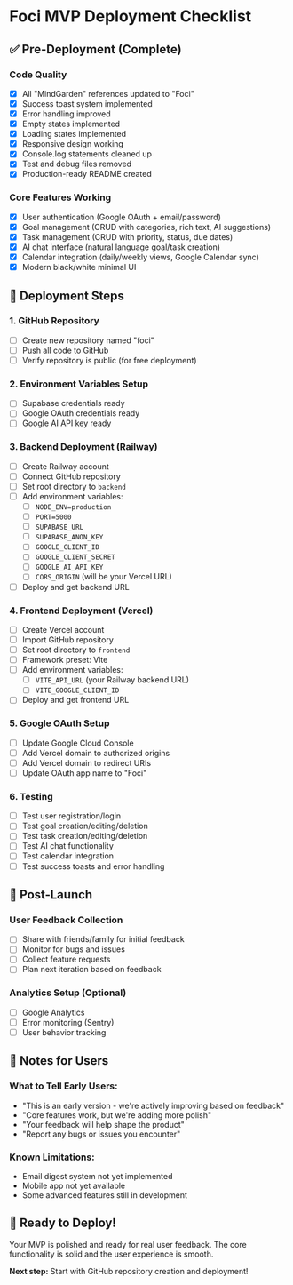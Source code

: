 # Foci MVP Deployment Checklist

## ✅ Pre-Deployment (Complete)

### Code Quality
- [x] All "MindGarden" references updated to "Foci"
- [x] Success toast system implemented
- [x] Error handling improved
- [x] Empty states implemented
- [x] Loading states implemented
- [x] Responsive design working
- [x] Console.log statements cleaned up
- [x] Test and debug files removed
- [x] Production-ready README created

### Core Features Working
- [x] User authentication (Google OAuth + email/password)
- [x] Goal management (CRUD with categories, rich text, AI suggestions)
- [x] Task management (CRUD with priority, status, due dates)
- [x] AI chat interface (natural language goal/task creation)
- [x] Calendar integration (daily/weekly views, Google Calendar sync)
- [x] Modern black/white minimal UI

## 🚀 Deployment Steps

### 1. GitHub Repository
- [ ] Create new repository named "foci"
- [ ] Push all code to GitHub
- [ ] Verify repository is public (for free deployment)

### 2. Environment Variables Setup
- [ ] Supabase credentials ready
- [ ] Google OAuth credentials ready
- [ ] Google AI API key ready

### 3. Backend Deployment (Railway)
- [ ] Create Railway account
- [ ] Connect GitHub repository
- [ ] Set root directory to `backend`
- [ ] Add environment variables:
  - [ ] `NODE_ENV=production`
  - [ ] `PORT=5000`
  - [ ] `SUPABASE_URL`
  - [ ] `SUPABASE_ANON_KEY`
  - [ ] `GOOGLE_CLIENT_ID`
  - [ ] `GOOGLE_CLIENT_SECRET`
  - [ ] `GOOGLE_AI_API_KEY`
  - [ ] `CORS_ORIGIN` (will be your Vercel URL)
- [ ] Deploy and get backend URL

### 4. Frontend Deployment (Vercel)
- [ ] Create Vercel account
- [ ] Import GitHub repository
- [ ] Set root directory to `frontend`
- [ ] Framework preset: Vite
- [ ] Add environment variables:
  - [ ] `VITE_API_URL` (your Railway backend URL)
  - [ ] `VITE_GOOGLE_CLIENT_ID`
- [ ] Deploy and get frontend URL

### 5. Google OAuth Setup
- [ ] Update Google Cloud Console
- [ ] Add Vercel domain to authorized origins
- [ ] Add Vercel domain to redirect URIs
- [ ] Update OAuth app name to "Foci"

### 6. Testing
- [ ] Test user registration/login
- [ ] Test goal creation/editing/deletion
- [ ] Test task creation/editing/deletion
- [ ] Test AI chat functionality
- [ ] Test calendar integration
- [ ] Test success toasts and error handling

## 🎯 Post-Launch

### User Feedback Collection
- [ ] Share with friends/family for initial feedback
- [ ] Monitor for bugs and issues
- [ ] Collect feature requests
- [ ] Plan next iteration based on feedback

### Analytics Setup (Optional)
- [ ] Google Analytics
- [ ] Error monitoring (Sentry)
- [ ] User behavior tracking

## 📝 Notes for Users

### What to Tell Early Users:
- "This is an early version - we're actively improving based on feedback"
- "Core features work, but we're adding more polish"
- "Your feedback will help shape the product"
- "Report any bugs or issues you encounter"

### Known Limitations:
- Email digest system not yet implemented
- Mobile app not yet available
- Some advanced features still in development

## 🚀 Ready to Deploy!

Your MVP is polished and ready for real user feedback. The core functionality is solid and the user experience is smooth.

**Next step:** Start with GitHub repository creation and deployment! 